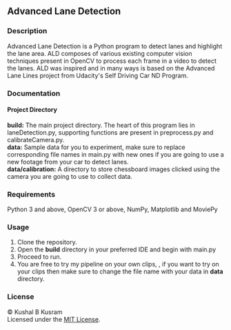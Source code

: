 ## Advanced Lane Detection

### Description
Advanced Lane Detection is a Python program to detect lanes and highlight the lane area. ALD composes of various existing computer vision techniques present in OpenCV to process each frame in a video to detect the lanes. ALD was inspired and in many ways is based on the Advanced Lane Lines project from Udacity's Self Driving Car ND Program. 

### Documentation
#### Project Directory
**build:** The main project directory. The heart of this program lies in laneDetection.py, supporting functions are present in preprocess.py and calibrateCamera.py. <br/>
**data:** Sample data for you to experiment, make sure to replace corresponding file names in main.py with new ones if you are going to use a new footage from your car to detect lanes. <br/>
**data/calibration:** A directory to store chessboard images clicked using the camera you are going to use to collect data.

### Requirements
Python 3 and above, OpenCV 3 or above, NumPy, Matplotlib and MoviePy

### Usage
1. Clone the repository.
2. Open the **build** directory in your preferred IDE and begin with main.py
3. Proceed to run.
4. You are free to try my pipeline on your own clips, , if you want to try on your clips then make sure to change the file name with your data in **data** directory.

### License
© Kushal B Kusram</br>
Licensed under the [MIT License](https://github.com/KushalBKusram/AdvancedLaneDetection/blob/master/LICENSE).
